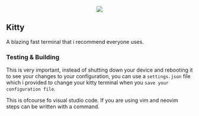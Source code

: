 <div align="center">
<img src="https://encrypted-tbn0.gstatic.com/images?q=tbn:ANd9GcQcF3SakFpayYcR2Qr4zxNxM_LTT99ureVdWg&s"/>

</div>



## Kitty
A blazing fast terminal that i recommend everyone uses. 


### Testing & Building

This is very important, instead of shutting down your device and rebooting it to see your changes to your configuration, you can use a `settings.json` file which i provided to change your kitty terminal when you `save your configuration file`. 

This is ofcourse fo visual studio code. If you are using vim and neovim steps can be written with a command. 



